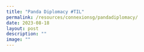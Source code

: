 ```yaml
---
title: "Panda Diplomacy #TIL"
permalink: /resources/connexionsg/pandadiplomacy/
date: 2023-08-18
layout: post
description: ""
image: ""
---
```

